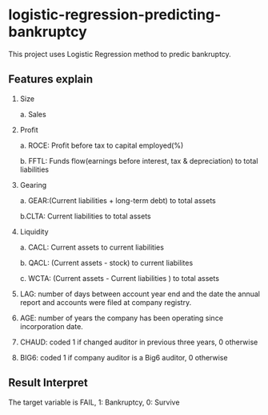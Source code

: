 # logistic-regression-predicting-bankruptcy
This project uses Logistic Regression method to predic bankruptcy.
## Features explain
1) Size

   a. Sales
  
2) Profit
   
   a. ROCE: Profit before tax to capital employed(%)
   
   b. FFTL: Funds flow(earnings before interest, tax & depreciation) to total liabilities

3) Gearing

    a. GEAR:(Current liabilities + long-term debt) to total assets
    
    b.CLTA: Current liabilities to total assets
    
4) Liquidity

    a. CACL: Current assets to current liabilities
    
    b. QACL: (Current assets - stock) to current liabilites
    
    c. WCTA: (Current assets - Current liabilities ) to total assets

5) LAG: number of days between account year end and the date the annual report and accounts were filed at company registry. 
6) AGE: number of years the company has been operating since incorporation date. 
7) CHAUD: coded 1 if changed auditor in previous three years, 0 otherwise 
8) BIG6: coded 1 if company auditor is a Big6 auditor, 0 otherwise 

## Result Interpret
The target variable is FAIL, 1: Bankruptcy, 0: Survive
